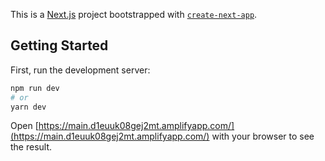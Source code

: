 This is a [Next.js](https://nextjs.org/) project bootstrapped with [`create-next-app`](https://github.com/vercel/next.js/tree/canary/packages/create-next-app).

## Getting Started

First, run the development server:

```bash
npm run dev
# or
yarn dev
```

Open [https://main.d1euuk08gej2mt.amplifyapp.com/](https://main.d1euuk08gej2mt.amplifyapp.com/) with your browser to see the result.

